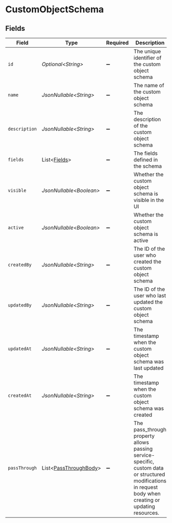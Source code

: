 # CustomObjectSchema


## Fields

| Field                                                                                                                                                   | Type                                                                                                                                                    | Required                                                                                                                                                | Description                                                                                                                                             | Example                                                                                                                                                 |
| ------------------------------------------------------------------------------------------------------------------------------------------------------- | ------------------------------------------------------------------------------------------------------------------------------------------------------- | ------------------------------------------------------------------------------------------------------------------------------------------------------- | ------------------------------------------------------------------------------------------------------------------------------------------------------- | ------------------------------------------------------------------------------------------------------------------------------------------------------- |
| `id`                                                                                                                                                    | *Optional\<String>*                                                                                                                                     | :heavy_minus_sign:                                                                                                                                      | The unique identifier of the custom object schema                                                                                                       | cos_12345                                                                                                                                               |
| `name`                                                                                                                                                  | *JsonNullable\<String>*                                                                                                                                 | :heavy_minus_sign:                                                                                                                                      | The name of the custom object schema                                                                                                                    | project                                                                                                                                                 |
| `description`                                                                                                                                           | *JsonNullable\<String>*                                                                                                                                 | :heavy_minus_sign:                                                                                                                                      | The description of the custom object schema                                                                                                             | This schema defines a project custom object                                                                                                             |
| `fields`                                                                                                                                                | List\<[Fields](../../models/components/Fields.md)>                                                                                                      | :heavy_minus_sign:                                                                                                                                      | The fields defined in the schema                                                                                                                        |                                                                                                                                                         |
| `visible`                                                                                                                                               | *JsonNullable\<Boolean>*                                                                                                                                | :heavy_minus_sign:                                                                                                                                      | Whether the custom object schema is visible in the UI                                                                                                   | true                                                                                                                                                    |
| `active`                                                                                                                                                | *JsonNullable\<Boolean>*                                                                                                                                | :heavy_minus_sign:                                                                                                                                      | Whether the custom object schema is active                                                                                                              | true                                                                                                                                                    |
| `createdBy`                                                                                                                                             | *JsonNullable\<String>*                                                                                                                                 | :heavy_minus_sign:                                                                                                                                      | The ID of the user who created the custom object schema                                                                                                 | 12345                                                                                                                                                   |
| `updatedBy`                                                                                                                                             | *JsonNullable\<String>*                                                                                                                                 | :heavy_minus_sign:                                                                                                                                      | The ID of the user who last updated the custom object schema                                                                                            | 12345                                                                                                                                                   |
| `updatedAt`                                                                                                                                             | *JsonNullable\<String>*                                                                                                                                 | :heavy_minus_sign:                                                                                                                                      | The timestamp when the custom object schema was last updated                                                                                            | 2020-09-30T07:43:32.000Z                                                                                                                                |
| `createdAt`                                                                                                                                             | *JsonNullable\<String>*                                                                                                                                 | :heavy_minus_sign:                                                                                                                                      | The timestamp when the custom object schema was created                                                                                                 | 2020-09-30T07:43:32.000Z                                                                                                                                |
| `passThrough`                                                                                                                                           | List\<[PassThroughBody](../../models/components/PassThroughBody.md)>                                                                                    | :heavy_minus_sign:                                                                                                                                      | The pass_through property allows passing service-specific, custom data or structured modifications in request body when creating or updating resources. |                                                                                                                                                         |
